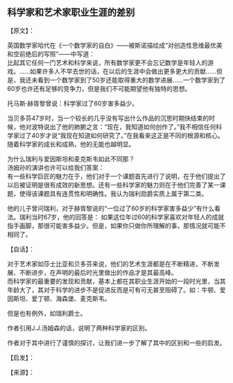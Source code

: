 ## 科学家和艺术家职业生涯的差别

【原文】：

英国数学家哈代在《一个数学家的自白》——被斯诺描绘成“对创造性思维最优美和空前绝后的写照”——中写道：  
  比起其它任何一门艺术和科学来说，所有数学家更不会忘记数学是年轻人的游戏。……如果许多人不早去世的话，在以后的生涯中会做出更多更大的贡献……但是，我还未看到一个数学家到了50岁还能取得重大的数学进展……一个数学家到了60岁也许还有足够的竞争力，但是我们不可能期望他有独特的思想。  

托马斯·赫胥黎曾说：科学家过了60岁害多益少。  

当贝多芬47岁时，当一个较长的几乎没有写出什么作品的沉思时期快结束的时候，他对波特说出了他的肺腑之言：“现在，我知道如何创作了。”我不相信任何科学家过了40岁才说“我现在知道如何研究了。”在我看来这正是不同的根源和核心。随着科学家的成长和成熟，他的无能也越明显。  

为什么瑞利与爱因斯坦和麦克斯韦如此不同那？  
汤姆孙的演讲也许可以给我们答案：  
  有一些科学巨匠的魅力在于，他们对于一个课题首先进行了说明，在于他们提出了以后被证明是很有成效的新思想。还有一些科学家的魅力则在于他们完善了某一课题，使得该课题具有连贯性和明确性。我认为瑞利勋爵实质上属于第二类。

他的儿子曾问瑞利，对于赫胥黎说的“一位过了60岁的科学家害多益少”有什么看法。瑞利当时67岁，他的回答是：
  如果这位年过60的科学家喜欢对年轻人的成就指手画脚，那很可能害多益少。但是，如果你只做你所理解的事，那情况就可能不相同了。


【自话】：

对于艺术家如莎士比亚和贝多芬来说，他们的艺术生涯都是在不断精进，不断发展、不断进步，在声明的最后时光里做出的作品才是其最高峰。  
而科学家的最重要的发现和贡献，基本上都在其职业生涯开始的一段时光里，当其年龄大了，其对于科学的进步不是促进反而是可有可无甚至阻碍了。如：牛顿、爱因斯坦、爱丁顿、海森堡、麦克斯韦。  

但是也有例外，如瑞利爵士。

作者引用J.J.汤姆森的话，说明了两种科学家的区别。

作者对于其中进行了谨慎的探讨，让我们进一步了解了其中的区别和一些的启发。

【启发】：

【来源】：
